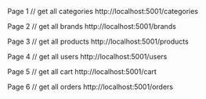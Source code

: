 Page 1
// get all categories
http://localhost:5001/categories

Page 2
// get all brands
http://localhost:5001/brands

Page 3
// get all products
http://localhost:5001/products

Page 4
// get all users
http://localhost:5001/users

Page 5
// get all cart
http://localhost:5001/cart

Page 6
// get all orders
http://localhost:5001/orders
